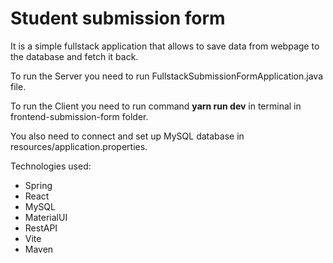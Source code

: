 # Student submission form

It is a simple fullstack application that allows to save data from webpage to the database and fetch it back.

To run the Server you need to run FullstackSubmissionFormApplication.java file.

To run the Client you need to run command **yarn run dev** in terminal in frontend-submission-form folder.

You also need to connect and set up MySQL database in resources/application.properties.

Technologies used:

- Spring
- React
- MySQL
- MaterialUI
- RestAPI
- Vite
- Maven


